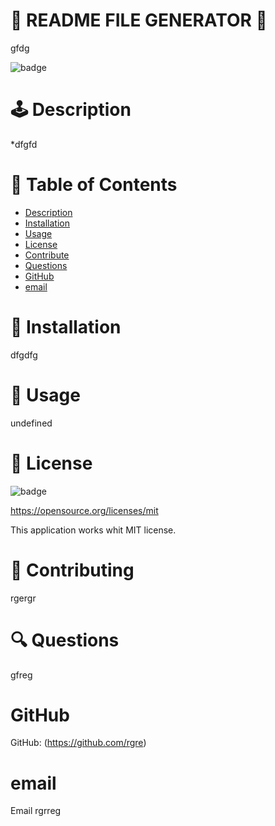 
  
  # 🥇 README FILE GENERATOR  🥇
  gfdg       
        
  
       
  
  ![badge](https://img.shields.io/badge/license-MIT-brightgreen)
  
  
  #  🕹️ Description
  *dfgfd

  #   🎫  Table of Contents

  - [Description](#description)
  - [Installation](#installation)
  - [Usage](#usage)
  - [License](#license)
  - [Contribute](#contribute)
  - [Questions](#questions)
  - [GitHub](#github)
  - [email](#email)
  
      
  # 🔌 Installation
   dfgdfg

  # 🌂 Usage
   undefined
  # 🎎 License
  ![badge](https://img.shields.io/badge/license-MIT-brightgreen)


  
  https://opensource.org/licenses/mit

  This application works whit  MIT license. 
  #  🎎  Contributing
   rgergr
  # 🔍 Questions
   gfreg
  # GitHub  
   GitHub: (https://github.com/rgre)
  # email
   Email rgrreg
  
      